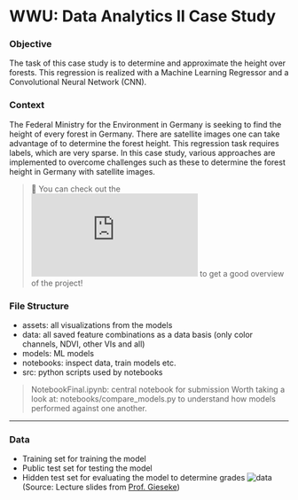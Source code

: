 # WWU: Data Analytics II Case Study
### Objective
The task of this case study is to determine and approximate the height over forests. This regression is realized with a Machine Learning Regressor and a Convolutional Neural Network (CNN).

### Context
The Federal Ministry for the Environment in Germany is seeking to find the height of every forest in Germany. There are satellite images one can take advantage of to determine the forest height. This regression task requires labels, which are very sparse. In this case study, various approaches are implemented to overcome challenges such as these to determine the forest height in Germany with satellite images. 


> :rocket: You can check out the ![poster](https://github.com/lgiesen/forest_height/blob/main/group-6-poster.pdf) to get a good overview of the project!


### File Structure
- assets: all visualizations from the models
- data: all saved feature combinations as a data basis (only color channels, NDVI, other VIs and all)
- models: ML models
- notebooks: inspect data, train models etc.
- src: python scripts used by notebooks

> NotebookFinal.ipynb: central notebook for submission
> Worth taking a look at: notebooks/compare_models.py to understand how models performed against one another.

<hr/>

### Data
- Training set for training the model
- Public test set for testing the model
- Hidden test set for evaluating the model to determine grades
![data](https://user-images.githubusercontent.com/48908722/236777192-b88a25e5-b151-4998-a33c-3137bb290294.png)
(Source: Lecture slides from [Prof. Gieseke](https://www.linkedin.com/in/fabian-gieseke/))
